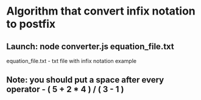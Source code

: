# Algorithm that convert infix notation to postfix
## Launch: node converter.js equation_file.txt
equation_file.txt - txt file with infix notation example
## Note: you should put a space after every operator - ( 5 + 2 * 4 ) / ( 3 - 1 )
